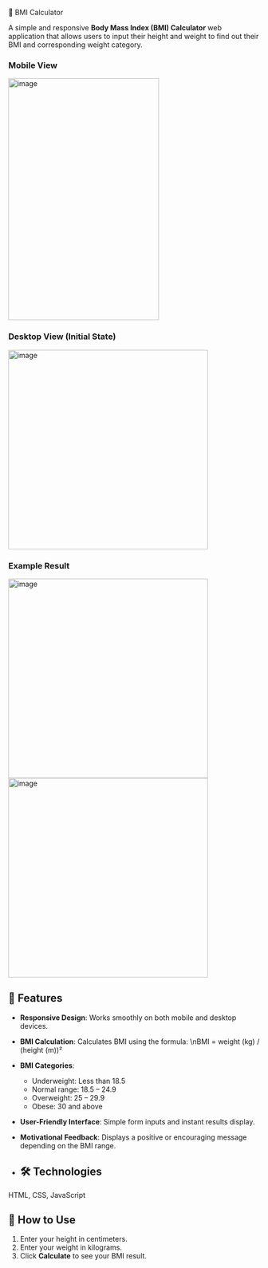💫 BMI Calculator

A simple and responsive **Body Mass Index (BMI) Calculator** web application that allows users to input their height and weight to find out their BMI and corresponding weight category.

### Mobile View
<img width="302" height="485" alt="image" src="https://github.com/user-attachments/assets/2b9bda5e-78e4-401e-91e6-e8c3a7042dbe" />


### Desktop View (Initial State)
<img width="400" height="400" alt="image" src="https://github.com/user-attachments/assets/c7154180-a79a-44d2-9f7b-acd7cb9b714e" />

### Example Result

<img width="400" height="400" alt="image" src="https://github.com/user-attachments/assets/ddc63b2a-d692-4a1e-acb3-a4006aeae57b" />

<img width="400" height="400" alt="image" src="https://github.com/user-attachments/assets/d569fce0-1fea-4d01-a0ba-83a465f4b1c8" />




## 🚀 Features
- **Responsive Design**: Works smoothly on both mobile and desktop devices.
- **BMI Calculation**: Calculates BMI using the formula:
  \nBMI = weight (kg) / (height (m))²
- **BMI Categories**:
  - Underweight: Less than 18.5
  - Normal range: 18.5 – 24.9
  - Overweight: 25 – 29.9
  - Obese: 30 and above
- **User-Friendly Interface**: Simple form inputs and instant results display.
- **Motivational Feedback**: Displays a positive or encouraging message depending on the BMI range.

- ## 🛠️ Technologies
HTML, CSS, JavaScript

## 📏 How to Use
1. Enter your height in centimeters.
2. Enter your weight in kilograms.
3. Click **Calculate** to see your BMI result.
